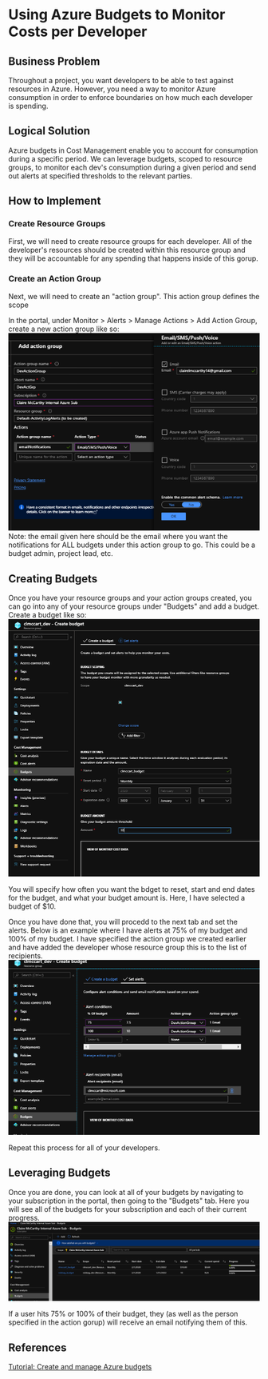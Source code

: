 
# Using Azure Budgets to Monitor Costs per Developer
## Business Problem
Throughout a project, you want developers to be able to test against resources in Azure. However, you need a way to monitor Azure consumption in order to enforce boundaries on how much each developer is spending.

## Logical Solution
Azure budgets in Cost Management enable you to account for consumption during a specific period. We can leverage budgets, scoped to resource groups, to monitor each dev's consumption during a given period and send out alerts at specified thresholds to the relevant parties.   

## How to Implement
### Create Resource Groups
First, we will need to create resource groups for each developer. All of the developer's resources should be created within this resource group and they will be accountable for any spending that happens inside of this gorup.

### Create an Action Group
Next, we will need to create an "action group". This action group defines the scope

In the portal, under Monitor > Alerts > Manage Actions > Add Action Group, create a new action group like so:
![actiongroup](https://github.com/clmccart/cost-monitoring/blob/master/image_refs/actiongroup.PNG)
Note: the email given here should be the email where you want the notifications for ALL budgets under this action group to go. This could be a budget admin, project lead, etc. 

## Creating Budgets
Once you have your resource groups and your action groups created, you can go into any of your resource groups under "Budgets" and add a budget.
Create a budget like so:
![image](image_refs/createbudget.png)

You will specify how often you want the bdget to reset, start and end dates for the budget, and what your budget amount is. Here, I have selected a budget of $10. 

Once you have done that, you will procedd to the next tab and set the alerts. 
Below is an example where I have alerts at 75% of my budget and 100% of my budget. I have specified the action group we created earlier and have added the developer whose resource group this is to the list of recipients.
![image](image_refs/createalerts.png)

Repeat this process for all of your developers.

## Leveraging Budgets
Once you are done, you can look at all of your budgets by navigating to your subscription in the portal, then going to the "Budgets" tab. Here you will see all of the budgets for your subscription and each of their current progress.
![image](image_refs/allbudgets.png)

If a user hits 75% or 100% of their budget, they (as well as the person specified in the action gorup) will receive an email notifying them of this.

## References
[Tutorial: Create and manage Azure budgets](https://docs.microsoft.com/en-us/azure/cost-management-billing/costs/tutorial-acm-create-budgets)


